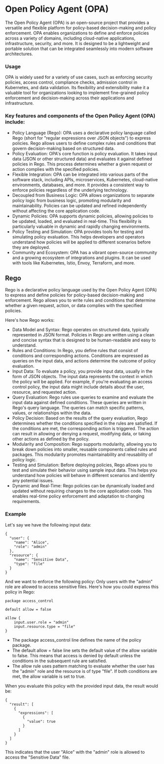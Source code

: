 # Open Policy Agent (OPA)

The Open Policy Agent (OPA) is an open-source project that provides a versatile and flexible platform for policy-based 
decision-making and policy enforcement. OPA enables organizations to define and enforce policies across a variety of domains, 
including cloud-native applications, infrastructure, security, and more. It is designed to be a lightweight and portable 
solution that can be integrated seamlessly into modern software architectures.

### Usage
OPA is widely used for a variety of use cases, such as enforcing security policies, access control, compliance checks, 
admission control in Kubernetes, and data validation. Its flexibility and extensibility make it a valuable tool for organizations looking to 
implement fine-grained policy enforcement and decision-making across their applications and infrastructure.

### Key features and components of the Open Policy Agent (OPA) include:

- Policy Language (Rego): OPA uses a declarative policy language called Rego (short for "regular expressions over JSON objects") to express
  policies. Rego allows users to define complex rules and conditions that govern decision-making based on structured data.
- Policy Evaluation: OPA's core function is policy evaluation. It takes input data (JSON or other structured data) and evaluates it
  against defined policies in Rego. This process determines whether a given request or action complies with the specified policies.
- Flexible Integration: OPA can be integrated into various parts of the software stack, including APIs, microservices, Kubernetes,
  cloud-native environments, databases, and more. It provides a consistent way to enforce policies regardless of the underlying technology.
- Decoupled from Business Logic: OPA allows organizations to separate policy logic from business logic, promoting modularity and maintainability.
  Policies can be updated and refined independently without affecting the core application code.
- Dynamic Policies: OPA supports dynamic policies, allowing policies to be updated, loaded, and evaluated in real-time. This flexibility
  is particularly valuable in dynamic and rapidly changing environments.
- Policy Testing and Simulation: OPA provides tools for testing and simulating policy evaluation. This helps developers and operators
  understand how policies will be applied to different scenarios before they are deployed.
- Community and Ecosystem: OPA has a vibrant open-source community and a growing ecosystem of integrations and plugins. It can be used with
  tools like Kubernetes, Istio, Envoy, Terraform, and more.

## Rego
Rego is a declarative policy language used by the Open Policy Agent (OPA) to express and define policies for policy-based decision-making and
  enforcement. Rego allows you to write rules and conditions that determine whether a given request, action, or data complies with the specified policies.

Here's how Rego works:

- Data Model and Syntax: Rego operates on structured data, typically represented in JSON format. Policies in Rego are
  written using a clean and concise syntax that is designed to be human-readable and easy to understand.
- Rules and Conditions: In Rego, you define rules that consist of conditions and corresponding actions. Conditions are expressed as
  queries on the input data, and actions determine the outcome of policy evaluation.
- Input Data: To evaluate a policy, you provide input data, usually in the form of JSON objects. The input data represents the context in
  which the policy will be applied. For example, if you're evaluating an access control policy, the input data might
  include details about the user, resource, and requested action.
- Query Evaluation: Rego rules use queries to examine and evaluate the input data against defined conditions. These queries are
  written in Rego's query language. The queries can match specific patterns, values, or relationships within the data.
- Policy Decision: Based on the results of the query evaluation, Rego determines whether the conditions specified in the rules are
  satisfied. If the conditions are met, the corresponding action is triggered. The action can result in allowing or denying a
  request, modifying data, or taking other actions as defined by the policy.
- Modularity and Composition: Rego supports modularity, allowing you to break down policies into smaller, reusable components
  called rules and packages. This modularity promotes maintainability and reusability of policy logic.
- Testing and Simulation: Before deploying policies, Rego allows you to test and simulate their behavior using sample input data.
  This helps you understand how policies will behave in different scenarios and identify any potential issues.
- Dynamic and Real-Time: Rego policies can be dynamically loaded and updated without requiring changes to the core application
  code. This enables real-time policy enforcement and adaptation to changing requirements.

### Example
Let's say we have the following input data:

```
{
  "user": {
    "name": "Alice",
    "role": "admin"
  },
  "resource": {
    "name": "Sensitive Data",
    "type": "file"
  }
}
```

And we want to enforce the following policy: Only users with the "admin" role are allowed to access sensitive files.
Here's how you could express this policy in Rego:

```
package access_control

default allow = false

allow {
    input.user.role = "admin"
    input.resource.type = "file"
}
```
- The package access_control line defines the name of the policy package.
- The default allow = false line sets the default value of the allow variable to false. This means that access is denied by
  default unless the conditions in the subsequent rule are satisfied.
- The allow rule uses pattern matching to evaluate whether the user has the "admin" role and the resource is of type "file".
  If both conditions are met, the allow variable is set to true.


When you evaluate this policy with the provided input data, the result would be:

```
{
  "result": [
    {
      "expressions": [
        {
          "value": true
        }
      ]
    }
  ]
}
```
This indicates that the user "Alice" with the "admin" role is allowed to access the "Sensitive Data" file.
